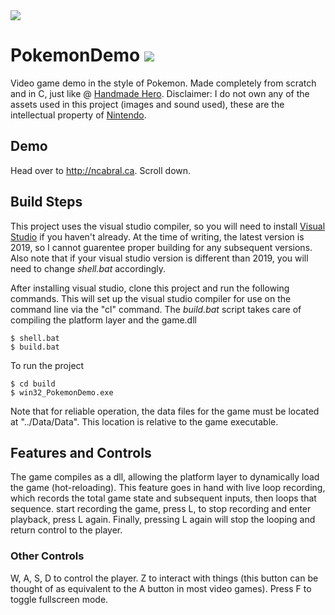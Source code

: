 <img src="https://i.gyazo.com/92ccd4cccc9928b372287a253e4ad84c.gif" />

# PokemonDemo <img src="https://emojis.slackmojis.com/emojis/images/1479080836/1363/eevee.gif?1479080836" />
Video game demo in the style of Pokemon. Made completely from scratch and in C, just like @ <a href="https://handmadehero.org/">Handmade Hero</a>. Disclaimer: I do not own any of the assets used in this project (images and sound used), these are the intellectual property of <a href="https://www.nintendo.com/">Nintendo</a>.

## Demo
Head over to http://ncabral.ca. Scroll down.

## Build Steps
This project uses the visual studio compiler, so you will need to install <a href="https://visualstudio.microsoft.com/vs/">Visual Studio</a> if you haven't already. At the time of writing, the latest version is 2019, so I cannot guarentee proper building for any subsequent versions. Also note that if your visual studio version is different than 2019, you will need to change *shell.bat* accordingly.   

After installing visual studio, clone this project and run the following commands. This will set up the visual studio compiler for use on the command line via the "cl" command. The *build.bat* script takes care of compiling the platform layer and the game.dll
```
$ shell.bat
$ build.bat
```
To run the project
```
$ cd build
$ win32_PokemonDemo.exe
```
Note that for reliable operation, the data files for the game must be located at "../Data/Data". This location is relative to the game executable. 

## Features and Controls
The game compiles as a dll, allowing the platform layer to dynamically load the game (hot-reloading). This feature goes in hand with live loop recording, which records the total game state and subsequent inputs, then loops that sequence.  start recording the game, press L, to stop recording and enter playback, press L again. Finally, pressing L again will stop the looping and return control to the player.

### Other Controls
W, A, S, D to control the player. Z to interact with things (this button can be thought of as equivalent to the A button in most video games). Press F to toggle fullscreen mode.  
